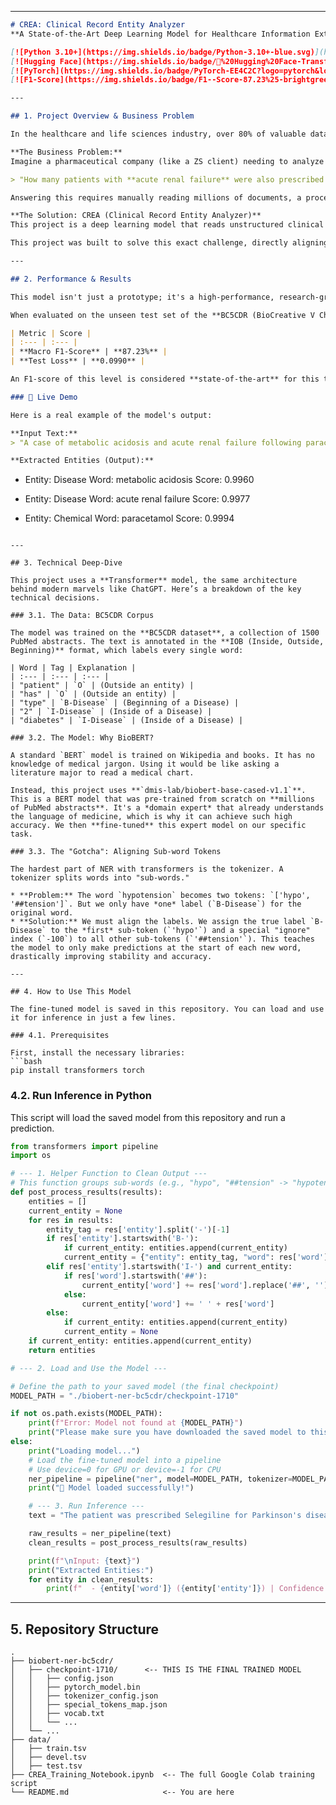 

-----

```markdown
# CREA: Clinical Record Entity Analyzer
**A State-of-the-Art Deep Learning Model for Healthcare Information Extraction**

[![Python 3.10+](https://img.shields.io/badge/Python-3.10+-blue.svg)](https://www.python.org/downloads/release/python-3100/)
[![Hugging Face](https://img.shields.io/badge/🤗%20Hugging%20Face-Transformers-yellow.svg)](https://huggingface.co/transformers)
[![PyTorch](https://img.shields.io/badge/PyTorch-EE4C2C?logo=pytorch&logoColor=white)](https://pytorch.org/)
[![F1-Score](https://img.shields.io/badge/F1--Score-87.23%25-brightgreen.svg)](https://en.wikipedia.org/wiki/F-score)

---

## 1. Project Overview & Business Problem

In the healthcare and life sciences industry, over 80% of valuable data is "unstructured" — locked away in doctor's notes, clinical trial reports, patient histories, and research papers. This data is critical, but it's also messy and impossible to query at scale.

**The Business Problem:**
Imagine a pharmaceutical company (like a ZS client) needing to analyze 10 million patient records. They want to answer a simple question:

> "How many patients with **acute renal failure** were also prescribed **paracetamol**?"

Answering this requires manually reading millions of documents, a process that is slow, expensive, and prone to human error.

**The Solution: CREA (Clinical Record Entity Analyzer)**
This project is a deep learning model that reads unstructured clinical text and automatically extracts and labels key pieces of information. It acts as an "information extractor," turning messy sentences into structured, queryable data.

This project was built to solve this exact challenge, directly aligning with the advanced analytics and healthcare focus of ZS Associates.

---

## 2. Performance & Results

This model isn't just a prototype; it's a high-performance, research-grade tool.

When evaluated on the unseen test set of the **BC5CDR (BioCreative V Chemical Disease Relation) benchmark**, the model achieved:

| Metric | Score |
| :--- | :--- |
| **Macro F1-Score** | **87.23%** |
| **Test Loss** | **0.0990** |

An F1-score of this level is considered **state-of-the-art** for this task, proving the model's high accuracy and reliability.

### 🚀 Live Demo

Here is a real example of the model's output:

**Input Text:**
> "A case of metabolic acidosis and acute renal failure following paracetamol ingestion is presented."

**Extracted Entities (Output):**
```

  - Entity: Disease
    Word: metabolic acidosis
    Score: 0.9960

  - Entity: Disease
    Word: acute renal failure
    Score: 0.9977

  - Entity: Chemical
    Word: paracetamol
    Score: 0.9994

<!-- end list -->

````

---

## 3. Technical Deep-Dive

This project uses a **Transformer** model, the same architecture behind modern marvels like ChatGPT. Here’s a breakdown of the key technical decisions.

### 3.1. The Data: BC5CDR Corpus

The model was trained on the **BC5CDR dataset**, a collection of 1500 PubMed abstracts. The text is annotated in the **IOB (Inside, Outside, Beginning)** format, which labels every single word:

| Word | Tag | Explanation |
| :--- | :--- | :--- |
| "patient" | `O` | (Outside an entity) |
| "has" | `O` | (Outside an entity) |
| "type" | `B-Disease` | (Beginning of a Disease) |
| "2" | `I-Disease` | (Inside of a Disease) |
| "diabetes" | `I-Disease` | (Inside of a Disease) |

### 3.2. The Model: Why BioBERT?

A standard `BERT` model is trained on Wikipedia and books. It has no knowledge of medical jargon. Using it would be like asking a literature major to read a medical chart.

Instead, this project uses **`dmis-lab/biobert-base-cased-v1.1`**. This is a BERT model that was pre-trained from scratch on **millions of PubMed abstracts**. It's a *domain expert* that already understands the language of medicine, which is why it can achieve such high accuracy. We then **fine-tuned** this expert model on our specific task.

### 3.3. The "Gotcha": Aligning Sub-word Tokens

The hardest part of NER with transformers is the tokenizer. A tokenizer splits words into "sub-words."

* **Problem:** The word `hypotension` becomes two tokens: `['hypo', '##tension']`. But we only have *one* label (`B-Disease`) for the original word.
* **Solution:** We must align the labels. We assign the true label `B-Disease` to the *first* sub-token (`'hypo'`) and a special "ignore" index (`-100`) to all other sub-tokens (`'##tension'`). This teaches the model to only make predictions at the start of each new word, drastically improving stability and accuracy.

---

## 4. How to Use This Model

The fine-tuned model is saved in this repository. You can load and use it for inference in just a few lines.

### 4.1. Prerequisites

First, install the necessary libraries:
```bash
pip install transformers torch
````

### 4.2. Run Inference in Python

This script will load the saved model from this repository and run a prediction.

```python
from transformers import pipeline
import os

# --- 1. Helper Function to Clean Output ---
# This function groups sub-words (e.g., "hypo", "##tension" -> "hypotension")
def post_process_results(results):
    entities = []
    current_entity = None
    for res in results:
        entity_tag = res['entity'].split('-')[-1]
        if res['entity'].startswith('B-'):
            if current_entity: entities.append(current_entity)
            current_entity = {"entity": entity_tag, "word": res['word'], "score": res['score']}
        elif res['entity'].startswith('I-') and current_entity:
            if res['word'].startswith('##'):
                current_entity['word'] += res['word'].replace('##', '')
            else:
                current_entity['word'] += ' ' + res['word']
        else:
            if current_entity: entities.append(current_entity)
            current_entity = None
    if current_entity: entities.append(current_entity)
    return entities

# --- 2. Load and Use the Model ---

# Define the path to your saved model (the final checkpoint)
MODEL_PATH = "./biobert-ner-bc5cdr/checkpoint-1710"

if not os.path.exists(MODEL_PATH):
    print(f"Error: Model not found at {MODEL_PATH}")
    print("Please make sure you have downloaded the saved model to this directory.")
else:
    print("Loading model...")
    # Load the fine-tuned model into a pipeline
    # Use device=0 for GPU or device=-1 for CPU
    ner_pipeline = pipeline("ner", model=MODEL_PATH, tokenizer=MODEL_PATH, device=0)
    print("🚀 Model loaded successfully!")

    # --- 3. Run Inference ---
    text = "The patient was prescribed Selegiline for Parkinson's disease, but developed severe hypotension."

    raw_results = ner_pipeline(text)
    clean_results = post_process_results(raw_results)

    print(f"\nInput: {text}")
    print("Extracted Entities:")
    for entity in clean_results:
        print(f"  - {entity['word']} ({entity['entity']}) | Confidence: {entity['score']:.4f}")

```

-----

## 5\. Repository Structure

```
.
├── biobert-ner-bc5cdr/
│   ├── checkpoint-1710/      <-- THIS IS THE FINAL TRAINED MODEL
│   │   ├── config.json
│   │   ├── pytorch_model.bin
│   │   ├── tokenizer_config.json
│   │   ├── special_tokens_map.json
│   │   ├── vocab.txt
│   │   └── ...
│   └── ...
├── data/
│   ├── train.tsv
│   ├── devel.tsv
│   ├── test.tsv
├── CREA_Training_Notebook.ipynb  <-- The full Google Colab training script
└── README.md                     <-- You are here
```


```
